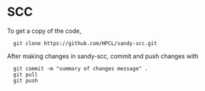 # SCC

To get a copy of the code, 
```
  git clone https://github.com/HPCL/sandy-scc.git
```  
After making changes in sandy-scc, commit and push changes with 
```
  git commit -m "summary of changes message" .
  git pull
  git push
```
